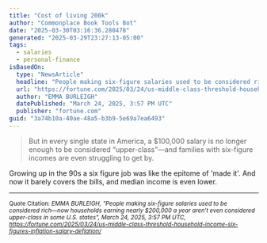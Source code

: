 ```yaml
---
title: "Cost of living 200k"
author: "Commonplace Book Tools Bot"
date: "2025-03-30T03:16:36.280478"
generated: "2025-03-29T23:27:13-05:00"
tags:
  - salaries
  - personal-finance
isBasedOn:
  type: "NewsArticle"
  headline: "People making six-figure salaries used to be considered rich—now households earning nearly $200,000 a year aren’t even considered upper-class in some U.S. states"
  url: "https://fortune.com/2025/03/24/us-middle-class-threshold-household-income-six-figures-inflation-salary-deflation/"
  author: "EMMA BURLEIGH"
  datePublished: "March 24, 2025, 3:57 PM UTC"
  publisher: "fortune.com"
guid: "3a74b10a-40ae-48a5-b3b9-5e69a7ea6493"
---
```


>But in every single state in America, a $100,000 salary is no longer enough to be considered “upper-class”—and families with six-figure incomes are even struggling to get by.

Growing up in the 90s a six figure job was like the epitome of 'made it'. And now it barely covers the bills, and median income is even lower.

---

<sub>Quote Citation: <cite>EMMA BURLEIGH, "People making six-figure salaries used to be considered rich—now households earning nearly $200,000 a year aren’t even considered upper-class in some U.S. states", March 24, 2025, 3:57 PM UTC, <a href="https://fortune.com/2025/03/24/us-middle-class-threshold-household-income-six-figures-inflation-salary-deflation/">https://fortune.com/2025/03/24/us-middle-class-threshold-household-income-six-figures-inflation-salary-deflation/</a></cite></sub>